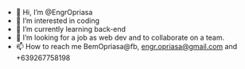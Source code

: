 - 👋 Hi, I’m @EngrOpriasa
- 👀 I’m interested in coding
- 🌱 I’m currently learning back-end
- 💞️ I’m looking for a job as web dev and to collaborate on a team.
- 📫 How to reach me BemOpriasa@fb, engr.opriasa@gmail.com and +639267758198


<!---
EngrOpriasa/EngrOpriasa is a ✨ special ✨ repository because its `README.md` (this file) appears on your GitHub profile.
You can click the Preview link to take a look at your changes.
--->
